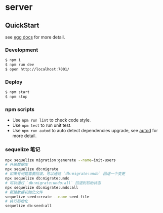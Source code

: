 # server



## QuickStart

<!-- add docs here for user -->

see [egg docs][egg] for more detail.

### Development

```bash
$ npm i
$ npm run dev
$ open http://localhost:7001/
```

### Deploy

```bash
$ npm start
$ npm stop
```

### npm scripts

- Use `npm run lint` to check code style.
- Use `npm test` to run unit test.
- Use `npm run autod` to auto detect dependencies upgrade, see [autod](https://www.npmjs.com/package/autod) for more detail.


[egg]: https://eggjs.org


### sequelize 笔记

```bash
npx sequelize migration:generate --name=init-users
# 升级数据库
npx sequelize db:migrate
# 如果有问题需要回滚，可以通过 `db:migrate:undo` 回退一个变更
npx sequelize db:migrate:undo
# 可以通过 `db:migrate:undo:all` 回退到初始状态
npx sequelize db:migrate:undo:all
# 新建数据初始化文件
sequelize seed:create --name seed-file
# 执行初始化
sequelize db:seed:all
```
